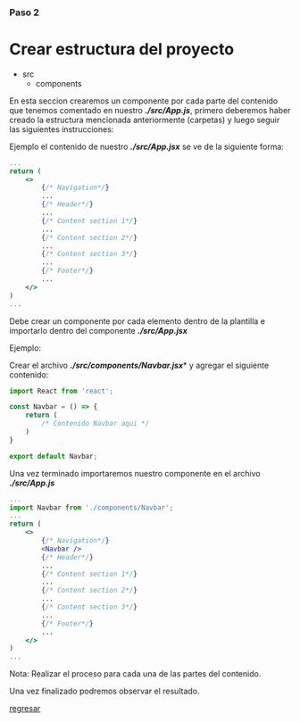### Paso 2

# Crear estructura del proyecto

- src
  - components

En esta seccion crearemos un componente por cada parte del contenido que tenemos comentado en nuestro **_./src/App.js_**, primero deberemos haber creado la estructura mencionada anteriormente (carpetas) y luego seguir las siguientes instrucciones:

Ejemplo el contenido de nuestro **_./src/App.jsx_** se ve de la siguiente forma:

```jsx
...
return (
    <>
        {/* Navigation*/}
        ...
        {/* Header*/}
        ...
        {/* Content section 1*/}
        ...
        {/* Content section 2*/}
        ...
        {/* Content section 3*/}
        ...
        {/* Footer*/}
        ...
    </>
)
...
```

Debe crear un componente por cada elemento dentro de la plantilla e importarlo dentro del componente **_./src/App.jsx_**

Ejemplo: 

Crear el archivo **_./src/components/Navbar.jsx_*** y agregar el siguiente contenido:

```jsx
import React from 'react';

const Navbar = () => {
    return (
        /* Contenido Navbar aqui */
    )
}

export default Navbar;
```

Una vez terminado importaremos nuestro componente en el archivo **_./src/App.js_**

```jsx
...
import Navbar from './components/Navbar';
...
return (
    <>
        {/* Navigation*/}
        <Navbar />
        {/* Header*/}
        ...
        {/* Content section 1*/}
        ...
        {/* Content section 2*/}
        ...
        {/* Content section 3*/}
        ...
        {/* Footer*/}
        ...
    </>
)
...
```

Nota: Realizar el proceso para cada una de las partes del contenido.

Una vez finalizado podremos observar el resultado.

[regresar](README.md)
